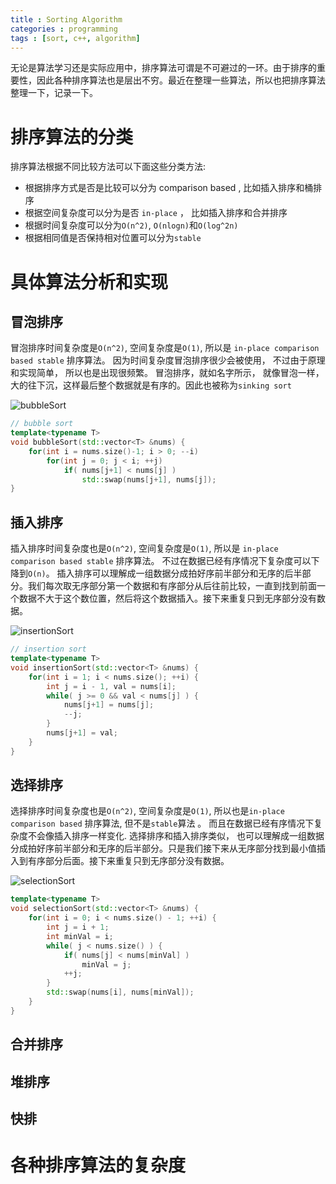 ```yaml
---
title : Sorting Algorithm
categories : programming
tags : [sort, c++, algorithm]
---
```


  无论是算法学习还是实际应用中，排序算法可谓是不可避过的一环。由于排序的重要性，因此各种排序算法也是层出不穷。最近在整理一些算法，所以也把排序算法整理一下，记录一下。

# 排序算法的分类

   排序算法根据不同比较方法可以下面这些分类方法:
   * 根据排序方式是否是比较可以分为 comparison based , 比如插入排序和桶排序
   * 根据空间复杂度可以分为是否 ```in-place``` ， 比如插入排序和合并排序
   * 根据时间复杂度可以分为```O(n^2)```, ```O(nlogn)```和```O(log^2n)```
   * 根据相同值是否保持相对位置可以分为```stable```

# 具体算法分析和实现

## 冒泡排序

   冒泡排序时间复杂度是```O(n^2)```, 空间复杂度是```O(1)```, 所以是  ```in-place comparison based stable``` 排序算法。 因为时间复杂度冒泡排序很少会被使用， 不过由于原理和实现简单， 所以也是出现很频繁。 冒泡排序，就如名字所示， 就像冒泡一样， 大的往下沉，这样最后整个数据就是有序的。因此也被称为```sinking sort```

![bubbleSort](https://upload.wikimedia.org/wikipedia/commons/c/c8/Bubble-sort-example-300px.gif)

```cpp
// bubble sort
template<typename T>
void bubbleSort(std::vector<T> &nums) {
    for(int i = nums.size()-1; i > 0; --i)
        for(int j = 0; j < i; ++j)
            if( nums[j+1] < nums[j] )
                std::swap(nums[j+1], nums[j]);
}
```

## 插入排序

  插入排序时间复杂度也是```O(n^2)```, 空间复杂度是```O(1)```, 所以是  ```in-place comparison based stable``` 排序算法。 不过在数据已经有序情况下复杂度可以下降到```O(n)```。
  插入排序可以理解成一组数据分成拍好序前半部分和无序的后半部分。我们每次取无序部分第一个数据和有序部分从后往前比较，一直到找到前面一个数据不大于这个数位置，然后将这个数据插入。接下来重复只到无序部分没有数据。

![insertionSort](https://upload.wikimedia.org/wikipedia/commons/0/0f/Insertion-sort-example-300px.gif)

```cpp
// insertion sort
template<typename T>
void insertionSort(std::vector<T> &nums) {
    for(int i = 1; i < nums.size(); ++i) {
        int j = i - 1, val = nums[i];
        while( j >= 0 && val < nums[j] ) {
            nums[j+1] = nums[j];
            --j;
        }
        nums[j+1] = val;
    }
}
```

## 选择排序

   选择排序时间复杂度也是```O(n^2)```, 空间复杂度是```O(1)```, 所以也是```in-place comparison based``` 排序算法, 但不是```stable```算法 。 而且在数据已经有序情况下复杂度不会像插入排序一样变化.
   选择排序和插入排序类似， 也可以理解成一组数据分成拍好序前半部分和无序的后半部分。只是我们接下来从无序部分找到最小值插入到有序部分后面。接下来重复只到无序部分没有数据。

![selectionSort](https://upload.wikimedia.org/wikipedia/commons/9/94/Selection-Sort-Animation.gif)

```cpp
template<typename T>
void selectionSort(std::vector<T> &nums) {
    for(int i = 0; i < nums.size() - 1; ++i) {
        int j = i + 1;
        int minVal = i;
        while( j < nums.size() ) {
            if( nums[j] < nums[minVal] )
                minVal = j;
            ++j;
        }
        std::swap(nums[i], nums[minVal]);
    }
}
```

## 合并排序

## 堆排序

## 快排

# 各种排序算法的复杂度

